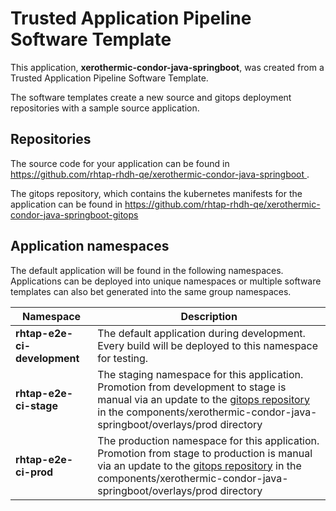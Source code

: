 # Trusted Application Pipeline Software Template

This application, **xerothermic-condor-java-springboot**, was created from a Trusted Application Pipeline Software Template.

The software templates create a new source and gitops deployment repositories with a sample source application. 

## Repositories

The source code for your application can be found in [https://github.com/rhtap-rhdh-qe/xerothermic-condor-java-springboot ](https://github.com/rhtap-rhdh-qe/xerothermic-condor-java-springboot ).
 
The gitops repository, which contains the kubernetes manifests for the application can be found in 
[https://github.com/rhtap-rhdh-qe/xerothermic-condor-java-springboot-gitops ](https://github.com/rhtap-rhdh-qe/xerothermic-condor-java-springboot-gitops ) 

## Application namespaces 

The default application will be found in the following namespaces. Applications can be deployed into unique namespaces or multiple software templates can also bet generated into the same group namespaces.  

|  Namespace   |  Description   |  
| -------- | -------- |   
| **rhtap-e2e-ci-development** | The default application during development. Every build will be deployed to this namespace for testing. | 
| **rhtap-e2e-ci-stage** | The staging namespace for this application. Promotion from development to stage is manual via an update to the [gitops repository](https://github.com/rhtap-rhdh-qe/xerothermic-condor-java-springboot-gitops ) in the components/xerothermic-condor-java-springboot/overlays/prod directory |  
| **rhtap-e2e-ci-prod** | The production namespace for this application. Promotion from stage to production is manual via an update to the [gitops repository](https://github.com/rhtap-rhdh-qe/xerothermic-condor-java-springboot-gitops ) in the components/xerothermic-condor-java-springboot/overlays/prod directory | 